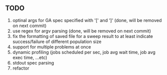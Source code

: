 ## TODO
1. optinal args for GA spec specified with '[' and ']' (done, will be removed on next commit)
2. use regex for argv parsing (done, will be removed on next commit)
3. fix the formatting of saved file for a sweep result to at least indicate success/failure of different population size
4. support for multiple problems at once
5. dynamic profiling (jobs scheduled per sec, job avg wait time, job avg exec time, ...etc)
6. stdout spec parsing
7. refactor
